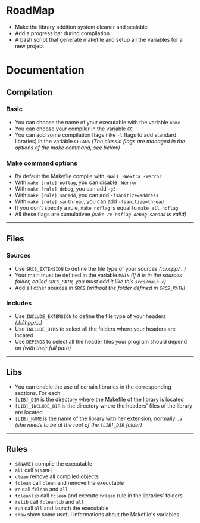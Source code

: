 # RoadMap
- Make the library addition system cleaner and scalable
- Add a progress bar during compilation
- A bash script that generate makefile and setup all the variables for a new project
# Documentation
## Compilation
### Basic
- You can choose the name of your executable with the variable `name` 
- You can choose your compiler in the variable `CC`
- You can add some compilation flags (like `-l` flags to add standard libraries) in the variable `CFLAGS` _(The classic flags are managed in the options of the make command, see below)_
### Make command options
- By default the Makefile compile with `-Wall -Wextra -Werror`
- With `make [rule] noflag`, you can disable `-Werror`
- With `make [rule] debug`, you can add `-g3`
- With `make [rule] sanadd`, you can add `-fsanitize=address`
- With `make [rule] santhread`, you can add `-fsanitize=thread`
- If you don't specify a rule, `make noflag` is equal to `make all noflag`
- All these flags are cumulativee _(`make re noflag debug sanadd` is valid)_
---
## Files
### Sources
- Use `SRCS_EXTENSION` to define the file type of your sources _(.c/.cpp/...)_
- Your main must be defined in the variable `MAIN` _(If it is in the sources folder, called `SRCS_PATH`, you must add it like this `srcs/main.c`)_
- Add all other sources in `SRCS` _(without the folder defined in `SRCS_PATH`)_
### Includes
- Use `INCLUDE_EXTENSION` to define the file type of your headers _(.h/.hpp/...)_
- Use `INCLUDE_DIRS` to select all the folders where your headers are located
- Use `DEPENDS` to select all the header files your program should depend on _(with their full path)_
---
## Libs
- You can enable the use of certain libraries in the corresponding sections. For each:
- `[LIB]_DIR` is the directory where the Makefile of the library is located
- `[LIB]_INCLUDE_DIR` is the directory where the headers' files of the library are located
- `[LIB]_NAME` is the name of the library with her extension, normally `.a` _(she needs to be at the root of the `[LIB]_DIR` folder)_
---
## Rules
- `$(NAME)` compile the executable
- `all` call `$(NAME)`
- `clean` remove all compiled objects
- `fclean` call `clean` and remove the executable
- `re` call `fclean` and `all`
- `fcleanlib` call `fclean` and execute `fclean` rule in the libraries' folders
- `relib` call `fcleanlib` and `all`
- `run` call `all` and launch the executable
- `show` show some useful informations about the Makefile's variables